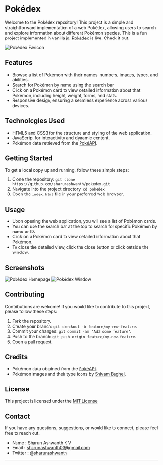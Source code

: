 # Pokédex

Welcome to the Pokédex repository! This project is a simple and straightforward implementation of a web Pokédex, allowing users to search and explore information about different Pokémon species. This is a fun project implemented in vanilla js. [Pokédex](https://zoneofmakos.web.app/pokedex/) is live. Check it out.

![Pokédex Favicon](https://zoneofmakos.web.app/pokedex/images/pokeball.png)

## Features

- Browse a list of Pokémon with their names, numbers, images, types, and abilities.
- Search for Pokémon by name using the search bar.
- Click on a Pokémon card to view detailed information about that Pokémon, including height, weight, forms, and stats.
- Responsive design, ensuring a seamless experience across various devices.

## Technologies Used

- HTML5 and CSS3 for the structure and styling of the web application.
- JavaScript for interactivity and dynamic content.
- Pokémon data retrieved from the [PokéAPI](https://pokeapi.co/).

## Getting Started

To get a local copy up and running, follow these simple steps:

1. Clone the repository: `git clone https://github.com/sharunashwanth/pokedex.git`
2. Navigate into the project directory: `cd pokedex`
3. Open the `index.html` file in your preferred web browser.

## Usage

- Upon opening the web application, you will see a list of Pokémon cards.
- You can use the search bar at the top to search for specific Pokémon by name or ID.
- Click on a Pokémon card to view detailed information about that Pokémon.
- To close the detailed view, click the close button or click outside the window.

## Screenshots
![Pokédex Homepage](https://zoneofmakos.web.app/pokedex/images/pokedex-home.png)
![Pokédex Window](https://zoneofmakos.web.app/pokedex/images/pokedex-window.png)

## Contributing

Contributions are welcome! If you would like to contribute to this project, please follow these steps:

1. Fork the repository.
2. Create your branch: `git checkout -b feature/my-new-feature`.
3. Commit your changes: `git commit -am 'Add some feature'`.
4. Push to the branch: `git push origin feature/my-new-feature`.
5. Open a pull request.

## Credits

- Pokémon data obtained from the [PokéAPI](https://pokeapi.co/).
- Pokémon images and their type icons by [Shivam Baghel](https://github.com/HybridShivam/).

## License

This project is licensed under the [MIT License](LICENSE).

## Contact

If you have any questions, suggestions, or would like to connect, please feel free to reach out.

- Name : Sharun Ashwanth K V
- Email : sharunashwanth03@gmail.com
- Twitter : [@sharunashwanth](https://twitter.com/sharunashwanth)

---